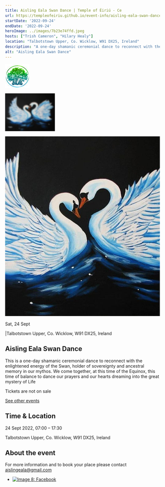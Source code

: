```yaml
---
title: Aisling Eala Swan Dance | Temple of Éiriú - Ce
url: https://templeofeiriu.github.io/event-info/aisling-eala-swan-dance-1
startDate: '2022-09-24'
endDate: '2022-09-24'
heroImage: ../images/7b23e74ffd.jpeg
hosts: ["Trish Cameron", "Hilary Healy"]
location: "Talbotstown Upper, Co. Wicklow, W91 DX25, Ireland"
description: "A one-day shamanic ceremonial dance to reconnect with the enlightened energy of the Swan, holder of sovereignty and ancestral memory in our mythos. We come together at this time of the Equinox to dance our prayers and hearts' dreaming into the great mystery of life."
alt: "Aisling Eala Swan Dance"
---
```


[![Image 5: Untitled](../images/86eaa6fef9.jpeg)](https://templeofeiriu.github.io/)


![Image 6: Aisling Eala Swan Dance](../images/7b23e74ffd.jpeg)

![Image 7: Aisling Eala Swan Dance](../images/0aad5b5d68.jpeg)

Sat, 24 Sept

|Talbotstown Upper, Co. Wicklow, W91 DX25, Ireland

## Aisling Eala Swan Dance

This is a one-day shamanic ceremonial dance to reconnect with the enlightened energy of the Swan, holder of sovereignty and ancestral memory in our mythos. We come together, at this time of the Equinox, this time of balance to dance our prayers and our hearts dreaming into the great mystery of Life

Tickets are not on sale

[See other events](https://templeofeiriu.github.io/)

Time & Location
---------------

24 Sept 2022, 07:00 – 17:30

Talbotstown Upper, Co. Wicklow, W91 DX25, Ireland

About the event
---------------

For more information and to book your place please contact aislingeala@gmail.com

*   [![Image 8: Facebook](https://templeofeiriu.github.io/event-info/aisling-eala-swan-dance-1)](https://www.facebook.com/templeofeiriu)


